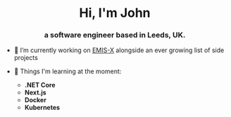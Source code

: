 <h1 align="center">Hi, I'm John</h1>
<h3 align="center">a software engineer based in Leeds, UK.</h3>

- 🔭 I’m currently working on [EMIS-X](https://www.emishealth.com/emis-x/emis-x-the-vision/) alongside an ever growing list of side projects

- 📖 Things I'm learning at the moment: 
  - **.NET Core**
  - **Next.js**
  - **Docker**
  - **Kubernetes**
